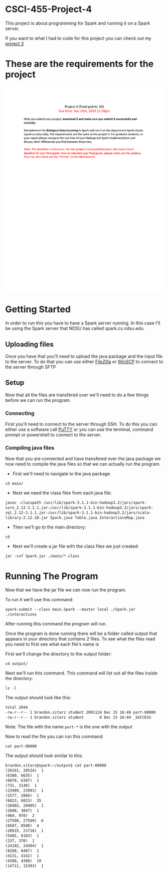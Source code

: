 # CSCI-455-Project-4
This project is about programming for Spark and running it on a Spark server.

If you want to what I had to code for this project you can check out my [project 3](https://github.com/brandon57/CSCI-455-Project-3)

# These are the requirements for the project
<p align="center">
  <img src="Documents/project4_2023_Fall.png" width="688" />
</p>

# Getting Started

In order to run this you have to have a Spark server running.
In this case I'll be using the Spark server that NDSU has called spark.cs.ndsu.edu.

## Uploading files
Once you have that you'll need to upload the java package and the input file to the server. To do that you can use either [FileZilla](https://filezilla-project.org/) or [WinSCP](https://winscp.net/eng/index.php) to connect to the server through SFTP

## Setup
Now that all the files are transfered over we'll need to do a few things before we can run the program.

### Connecting
First you'll need to connect to the server through SSH. To do this you can either use a software call [PuTTY](https://www.putty.org/)
or you can use the terminal, command prompt or powershell to connect to the server.

### Compiling java files
Now that you are connected and have transfered over the java package we now need to compile the java files so that we can actually run the program.

* First we'll need to navigate to the java package
```
cd main/
```

* Next we need the class files from each java file:
```
javac -classpath /usr/lib/spark-3.1.1-bin-hadoop3.2/jars/spark-core_2.12-3.1.1.jar:/usr/lib/spark-3.1.1-bin-hadoop3.2/jars/spark-sql_2.12-3.1.1.jar:/usr/lib/spark-3.1.1-bin-hadoop3.2/jars/scala-library-2.12.10.jar Spark.java Table.java InteractionsMap.java
```

* Then we'll go to the main directory:
```
cd
```

* Next we'll create a jar file with the class files we just created:
```
jar -cvf Spark.jar ./main/*.class
```

# Running The Program
Now that we have the jar file we can now run the program.

To run it we'll use this command:
```
spark-submit --class main.Spark --master local ./Spark.jar ./interactions
```
After running this command the program will run.

Once the program is done running there will be a folder called output that appears in your directory that contains 2 files. 
To see what the files read you need to first see what each file's name is

First we'll change the directory to the output folder:
```
cd output/
```
Next we'll run this command. This command will list out all the files inside the directory:
```
ls -l
```
The output should look like this:
```
total 2044
-rw-r--r-- 1 brandon.sitarz student 2091124 Dec 15 16:49 part-00000
-rw-r--r-- 1 brandon.sitarz student       0 Dec 15 16:49 _SUCCESS
```
Note: The file with the name `part-*` is the one with the output

Now to read the file you can run this command:
```
cat part-00000
```

The output should look similar to this:
```
brandon.sitarz@spark:~/output$ cat part-00000
(20161, 20534)  1
(6380, 6635)  1
(6078, 6397)  1
(731, 2140)  1
(23989, 23991)  1
(2577, 2866)  1
(6823, 6823)  35
(20403, 20405)  1
(2608, 3847)  1
(969, 970)  2
(27598, 27599)  6
(8507, 8508)  4
(20915, 21716)  1
(5485, 6103)  1
(237, 370)  1
(24102, 24494)  1
(8288, 8407)  1
(4131, 4142)  1
(4308, 4308)  10
(14711, 15303)  1
```

